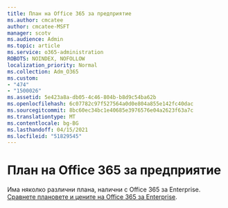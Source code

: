 ```yaml
---
title: План на Office 365 за предприятие
ms.author: cmcatee
author: cmcatee-MSFT
manager: scotv
ms.audience: Admin
ms.topic: article
ms.service: o365-administration
ROBOTS: NOINDEX, NOFOLLOW
localization_priority: Normal
ms.collection: Adm_O365
ms.custom:
- "474"
- "1500026"
ms.assetid: 5e423a8a-db05-4c46-804b-b8d9c54ba62b
ms.openlocfilehash: 6c07782c97f527564a0d0e804a855e142fc40dac
ms.sourcegitcommit: 8bc60ec34bc1e40685e3976576e04a2623f63a7c
ms.translationtype: MT
ms.contentlocale: bg-BG
ms.lasthandoff: 04/15/2021
ms.locfileid: "51829545"
---
```

# <a name="office-365-for-enterprise-plan"></a>План на Office 365 за предприятие

Има няколко различни плана, налични с Office 365 за Enterprise. [Сравнете плановете и цените на Office 365 за Enterprise](https://products.office.com/business/compare-more-office-365-for-business-plans).  